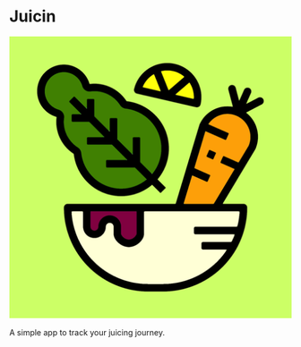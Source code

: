 # Juicin

![Juicin Icon](https://raw.githubusercontent.com/bornbrie/Juicin/master/Juicin/Assets.xcassets/AppIcon.appiconset/Juicin-512.png?token=ABLS3T2H22BRIKMUQGQOOCK6XBWAK)

A simple app to track your juicing journey.
